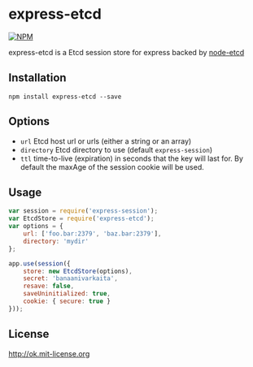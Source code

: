 express-etcd
============

[![NPM](https://nodei.co/npm/express-etcd.png)](https://nodei.co/npm/express-etcd)

express-etcd is a Etcd session store for express backed by [node-etcd](https://github.com/stianeikeland/node-etcd)

Installation
------------

`npm install express-etcd --save`


Options
-------

  - `url` Etcd host url or urls (either a string or an array)
  - `directory` Etcd directory to use (default `express-session`)
  - `ttl` time-to-live (expiration) in seconds that the key will last for. By default the maxAge of the session cookie will be used.


Usage
-----

```js
var session = require('express-session');
var EtcdStore = require('express-etcd');
var options = {
    url: ['foo.bar:2379', 'baz.bar:2379'],
    directory: 'mydir'
};

app.use(session({
    store: new EtcdStore(options),
    secret: 'banaanivarkaita',
    resave: false,
    saveUninitialized: true,
    cookie: { secure: true }
}));
```


License
-------

http://ok.mit-license.org

